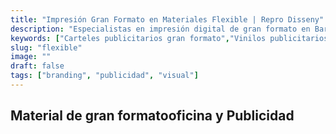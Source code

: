```yaml
---
title: "Impresión Gran Formato en Materiales Flexible | Repro Disseny"
description: "Especialistas en impresión digital de gran formato en Barcelona. Imprimimos carteles publicitarios, vinilos y rótulos con máxima calidad. ¡Solicita presupuesto!."
keywords: ["Carteles publicitarios gran formato","Vinilos publicitarios gran formato","Impresión digital en Barcelona","Impresión gran formato Barcelona"]
slug: "flexible"
image: ""
draft: false
tags: ["branding", "publicidad", "visual"]
---
```


## Material de gran formatooficina y Publicidad